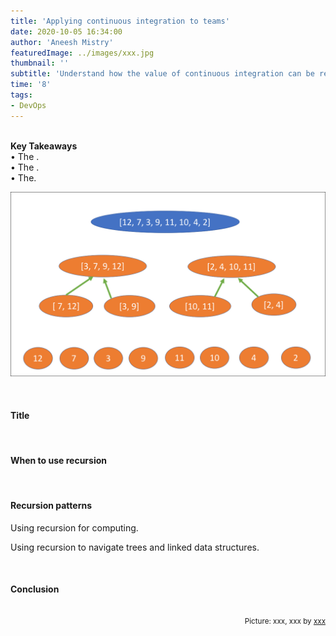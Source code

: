 ```yaml
---
title: 'Applying continuous integration to teams'
date: 2020-10-05 16:34:00
author: 'Aneesh Mistry'
featuredImage: ../images/xxx.jpg
thumbnail: ''
subtitle: 'Understand how the value of continuous integration can be realised amongst teams of multiple developers.'
time: '8'
tags:
- DevOps
---
```

<br>
<strong>Key Takeaways</strong><br>
&#8226; The .<br>
&#8226; The .<br>
&#8226; The.<br>

![Merge sort step 2](../../src/images/011MergeSort2.png)


<br>
<h4>Title</h4>
<p>


</p>
<br>
<h4>When to use recursion</h4>
<p>


</p>

<br>
<h4>Recursion patterns</h4>
<p>
Using recursion for computing.
</p>

<p>
Using recursion to navigate trees and linked data structures.
</p>

<br>
<h4>Conclusion</h4>
<p>


</p>

<br>
<small style="float: right;" >Picture: xxx, xxx by <a target="_blank" href="http">xxx</small></a><br>